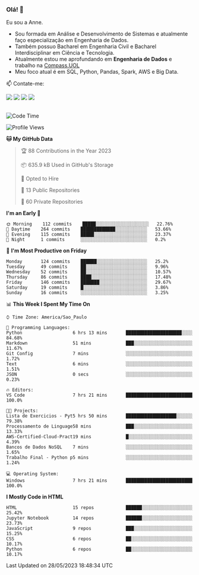 ### Olá! 👋
Eu sou a Anne. 
- Sou formada em Análise e Desenvolvimento de Sistemas e atualmente faço especialização em Engenharia de Dados.
- Também possuo Bacharel em Engenharia Civil e Bacharel Interdisciplinar em Ciência e Tecnologia.
- Atualmente estou me aprofundando em **Engenharia de Dados** e trabalho na [Compass.UOL](https://compass.uol/pt/home/) 
- Meu foco atual é em SQL, Python, Pandas, Spark, AWS e Big Data.

📫 Contate-me: 

<div>
<a href="https://www.instagram.com/annekarolinefc/" target="_blank"><img src="https://img.shields.io/badge/-Instagram-%23E4405F?style=for-the-badge&logo=instagram&logoColor=white" target="_blank"></a> 
<a href = "mailto:annekarolinefc@gmail.com"><img src="https://img.shields.io/badge/-Gmail-%23333?style=for-the-badge&logo=gmail&logoColor=white" target="_blank"></a>
<a href="https://www.linkedin.com/in/devannekarolinefc/" target="_blank"><img src="https://img.shields.io/badge/-LinkedIn-%230077B5?style=for-the-badge&logo=linkedin&logoColor=white" target="_blank"></a> 
<a href="https://api.whatsapp.com/send?phone=5533991375118&text=Ol%C3%A1%20Anne!%20" target="_blank"><img src="https://img.shields.io/badge/WhatsApp-25D366?style=for-the-badge&logo=whatsapp&logoColor=white" target="_blank"></a>
</div>

  
<!--
  <img align="center" alt="Anne-An" height="30" width="40" src="https://github.com/devicons/devicon/blob/master/icons/angularjs/angularjs-original.svg">
-->

</br>

<!--START_SECTION:waka-->
![Code Time](http://img.shields.io/badge/Code%20Time-182%20hrs%2045%20mins-blue)

![Profile Views](http://img.shields.io/badge/Profile%20Views-0-blue)

**🐱 My GitHub Data** 

> 🏆 88 Contributions in the Year 2023
 > 
> 📦 635.9 kB Used in GitHub's Storage 
 > 
> 💼 Opted to Hire
 > 
> 📜 13 Public Repositories 
 > 
> 🔑 60 Private Repositories  
 > 
**I'm an Early 🐤** 

```text
🌞 Morning    112 commits    █████░░░░░░░░░░░░░░░░░░░░   22.76% 
🌇 Daytime    264 commits    █████████████░░░░░░░░░░░░   53.66% 
🌃 Evening    115 commits    █████░░░░░░░░░░░░░░░░░░░░   23.37% 
🌙 Night      1 commits      ░░░░░░░░░░░░░░░░░░░░░░░░░   0.2%

```
📅 **I'm Most Productive on Friday** 

```text
Monday       124 commits    ██████░░░░░░░░░░░░░░░░░░░   25.2% 
Tuesday      49 commits     ██░░░░░░░░░░░░░░░░░░░░░░░   9.96% 
Wednesday    52 commits     ██░░░░░░░░░░░░░░░░░░░░░░░   10.57% 
Thursday     86 commits     ████░░░░░░░░░░░░░░░░░░░░░   17.48% 
Friday       146 commits    ███████░░░░░░░░░░░░░░░░░░   29.67% 
Saturday     19 commits     █░░░░░░░░░░░░░░░░░░░░░░░░   3.86% 
Sunday       16 commits     ░░░░░░░░░░░░░░░░░░░░░░░░░   3.25%

```


📊 **This Week I Spent My Time On** 

```text
⌚︎ Time Zone: America/Sao_Paulo

💬 Programming Languages: 
Python                   6 hrs 13 mins       █████████████████████░░░░   84.68% 
Markdown                 51 mins             ███░░░░░░░░░░░░░░░░░░░░░░   11.67% 
Git Config               7 mins              ░░░░░░░░░░░░░░░░░░░░░░░░░   1.72% 
Text                     6 mins              ░░░░░░░░░░░░░░░░░░░░░░░░░   1.51% 
JSON                     0 secs              ░░░░░░░░░░░░░░░░░░░░░░░░░   0.23%

🔥 Editors: 
VS Code                  7 hrs 21 mins       █████████████████████████   100.0%

🐱‍💻 Projects: 
Lista de Exercicios - Pyt5 hrs 50 mins       ███████████████████░░░░░░   79.38% 
Processamento de Linguage58 mins             ███░░░░░░░░░░░░░░░░░░░░░░   13.33% 
AWS-Certified-Cloud-Pract19 mins             █░░░░░░░░░░░░░░░░░░░░░░░░   4.39% 
Bancos de Dados NoSQL    7 mins              ░░░░░░░░░░░░░░░░░░░░░░░░░   1.65% 
Trabalho Final - Python p5 mins              ░░░░░░░░░░░░░░░░░░░░░░░░░   1.24%

💻 Operating System: 
Windows                  7 hrs 21 mins       █████████████████████████   100.0%

```

**I Mostly Code in HTML** 

```text
HTML                     15 repos            ██████░░░░░░░░░░░░░░░░░░░   25.42% 
Jupyter Notebook         14 repos            ██████░░░░░░░░░░░░░░░░░░░   23.73% 
JavaScript               9 repos             ███░░░░░░░░░░░░░░░░░░░░░░   15.25% 
CSS                      6 repos             ██░░░░░░░░░░░░░░░░░░░░░░░   10.17% 
Python                   6 repos             ██░░░░░░░░░░░░░░░░░░░░░░░   10.17%

```



 Last Updated on 28/05/2023 18:48:34 UTC
<!--END_SECTION:waka-->
  
